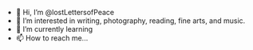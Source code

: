 - 👋 Hi, I’m @lostLettersofPeace
- 👀 I’m interested in writing, photography, reading, fine arts, and music. 
- 🌱 I’m currently learning 
- 📫 How to reach me...

<!---
lostLettersofPeace/lostLettersofPeace is a ✨ special ✨ repository because its `README.md` (this file) appears on your GitHub profile.
You can click the Preview link to take a look at your changes.
--->
